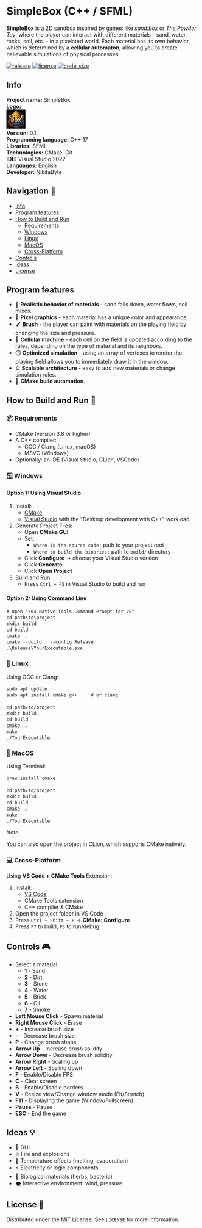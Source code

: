 # SimpleBox (C++ / SFML)
**SimpleBox** is a 2D sandbox inspired by games like *sand:box* or *The Powder Toy*, where the player can interact with different materials - sand, water, rocks, soil, etc. - in a pixelated world. Each material has its own behavior, which is determined by a **cellular automaton**, allowing you to create believable simulations of physical processes.

[![release](https://img.shields.io/github/v/release/NikitaByte/SimpleBox)](https://github.com/NikitaByte/SimpleBox/releases)
[![license](https://img.shields.io/github/license/NikitaByte/SimpleBox)](https://github.com/NikitaByte/SimpleBox/blob/main/LICENSE)
[![code_size](https://img.shields.io/github/languages/code-size/NikitaByte/SimpleBox)](https://github.com/NikitaByte/SimpleBox)

## Info

**Project name:** SimpleBox\
**Logo:**\
<img src="resources/images/logo.png" alt="logo" width="50" >\
**Version:** 0.1\
**Programming language:** C++ 17\
**Libraries:** SFML\
**Technologies:** CMake, Git\
**IDE:** Visual Studio 2022\
**Languages:** English\
**Developer:** NikitaByte

## Navigation 🧭
- [Info](#info)
- [Program features](#program-features)
- [How to Build and Run](#how-to-build-and-run-)
  - [Requirements](#-requirements)
  - [Windows](#-windows)
  - [Linux](#-linux)
  - [MacOS](#-macos)
  - [Cross-Platform](#-cross-platform)
- [Controls](#controls-)
- [Ideas](#ideas-)
- [License](#license-)

## Program features
- 🧱 **Realistic behavior of materials** - sand falls down, water flows, soil mixes.
- 🎨 **Pixel graphics** - each material has a unique color and appearance.
- 🖌️ **Brush** - the player can paint with materials on the playing field by changing the size and pressure.
- 🧠 **Cellular machine** - each cell on the field is updated according to the rules, depending on the type of material and its neighbors.
- ⏱️ **Optimized simulation** - using an array of vertexes to render the playing field allows you to immediately draw it in the window.
- ⚙️ **Scalable architecture** - easy to add new materials or change simulation rules.
- 📁 **CMake build automation**.

## How to Build and Run 🔨

### 📦 Requirements
- CMake (version 3.8 or higher)
- A C++ compiler:
  - GCC / Clang (Linux, macOS)
  - MSVC (Windows)
- Optionally: an IDE (Visual Studio, CLion, VSCode)

### 🪟 Windows
#### Option 1: Using Visual Studio
1. Install:
   - [CMake](https://cmake.org/download/)
   - [Visual Studio](https://visualstudio.microsoft.com/) with the "Desktop development with C++" workload
2. Generate Project Files:
   - Open **CMake GUI**
   - Set:
     - `Where is the source code:` path to your project root
     - `Where to build the binaries:` path to `build/` directory
   - Click **Configure** → choose your Visual Studio version
   - Click **Generate**
   - Click **Open Project**
3. Build and Run:
   - Press `Ctrl + F5` in Visual Studio to build and run

#### Option 2: Using Command Line
```bush
# Open "x64 Native Tools Command Prompt for VS"
cd path\to\project
mkdir build
cd build
cmake ..
cmake --build . --config Release
.\Release\YourExecutable.exe
```

### 🐧 Linux
Using GCC or Clang:
```bush
sudo apt update
sudo apt install cmake g++     # or clang

cd path/to/project
mkdir build
cd build
cmake ..
make
./YourExecutable
```

### 🍎 MacOS
Using Terminal:
```bush
brew install cmake

cd path/to/project
mkdir build
cd build
cmake ..
make
./YourExecutable
```
>[!NOTE]
> You can also open the project in CLion, which supports CMake natively.
### 💻 Cross-Platform
Using **VS Code + CMake Tools** Extension:
1. Install:
   - [VS Code](https://code.visualstudio.com/)
   - CMake Tools extension
   - C++ compiler & CMake
2. Open the project folder in VS Code
3. Press `Ctrl + Shift + P` → **CMake: Configure**
4. Press `F7` to build, `F5` to run/debug

## Controls 🎮
- Select a material:
  - **1** - Sand
  - **2** - Dirt
  - **3** - Stone
  - **4** - Water
  - **5** - Brick
  - **6** - Oil
  - **7** - Smoke
- **Left Mouse Click** - Spawn material
- **Right Mouse Click** - Erase
- **+** - Increase brush size
- **-** - Decrease brush size
- **P** - Change brush shape
- **Arrow Up** - Increase brush solidity
- **Arrow Down** - Decrease brush solidity
- **Arrow Right** - Scaling up
- **Arrow Left** - Scaling down
- **F** - Enable/Disable FPS
- **C** - Clear screen
- **B** - Enable/Disable borders
- **V** - Resize view/Сhange window mode (Fit/Stretch)
- **F11** - Displaying the game (Window/Fullscreen)
- **Pause** - Pause
- **ESC** - End the game

## Ideas 💡
- 📱 GUI
- 🔥 Fire and explosions
- 🧊 Temperature effects (melting, evaporation)
- ⚡ Electricity or logic components
- 🌱 Biological materials (herbs, bacteria)
- 🌪️ Interactive environment: wind, pressure

## License 📜
Distributed under the MIT License. See `LICENSE` for more information.
